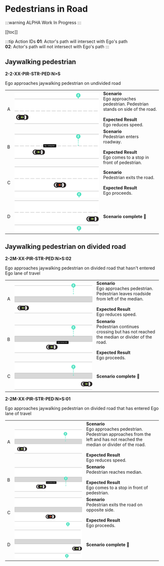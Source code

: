 # Pedestrians in Road

:::warning ALPHA
Work In Progress
:::

[[toc]]

:::tip Action IDs
**01**: Actor's path will intersect with Ego's path <br>
**02**: Actor's path will not intersect with Ego's path
:::

## Jaywalking pedestrian
**2-2-XX-PIR-STR-PED:N>S**

Ego approaches jaywalking pedestrian on undivided road

|    |                                    |          |
| -- | ---------------------------------- | -------- |
|  A  | ![Jaywalking pedestrian-A](./images/PIR-01-A.png) | **Scenario** <br> Ego approaches pedestrian. Pedestrian stands on side of the road. <br><br> **Expected Result** <br> Ego reduces speed.  |
|  B  | ![Jaywalking pedestrian-B](./images/PIR-01-B.png) | **Scenario** <br> Pedestrian enters roadway. <br><br> **Expected Result** <br> Ego comes to a stop in front of pedestrian.  |
|  C  | ![Jaywalking pedestrian-C](./images/PIR-01-C.png) | **Scenario** <br> Pedestrian exits the road. <br><br> **Expected Result** <br> Ego proceeds.  |
|  D  | ![Jaywalking pedestrian-D](./images/PIR-01-D.png) | **Scenario complete 🎉** |


## Jaywalking pedestrian on divided road
**2-2M-XX-PIR-STR-PED:N>S:02**

Ego approaches jaywalking pedestrian on divided road that hasn't entered Ego lane of travel

|    |                                    |          |
| -- | ---------------------------------- | -------- |
|  A  | ![Jaywalking pedestrian divided road left-A](./images/PIR-02-A.png) | **Scenario** <br> Ego approaches pedestrian. Pedestrian leaves roadside from left of the median. <br><br> **Expected Result** <br> Ego reduces speed.  |
|  B  | ![Jaywalking pedestrian divided road left-B](./images/PIR-02-B.png) | **Scenario** <br> Pedestrian continues crossing but has not reached the median or divider of the road. <br><br> **Expected Result** <br> Ego proceeds.  |
|  C  | ![Jaywalking pedestrian divided road left-C](./images/PIR-02-C.png) | **Scenario complete 🎉** |

**2-2M-XX-PIR-STR-PED:N>S:01**

Ego approaches jaywalking pedestrian on divided road that has entered Ego lane of travel

|    |                                    |          |
| -- | ---------------------------------- | -------- |
|  A  | ![Jaywalking pedestrian divided road right-A](./images/PIR-03-A.png) | **Scenario** <br> Ego approaches pedestrian. Pedestrian approaches from the left and has not reached the median or divider of the road. <br><br> **Expected Result** <br> Ego reduces speed.  |
|  B  | ![Jaywalking pedestrian divided road right-B](./images/PIR-03-B.png) | **Scenario** <br> Pedestrian reaches median. <br><br> **Expected Result** <br> Ego comes to a stop in front of pedestrian.  |
|  C  | ![Jaywalking pedestrian divided road right-C](./images/PIR-03-C.png) | **Scenario** <br> Pedestrian exits the road on opposite side. <br><br> **Expected Result** <br> Ego proceeds.  |
|  D  | ![Jaywalking pedestrian divided road right-D](./images/PIR-03-D.png) | **Scenario complete 🎉** |
